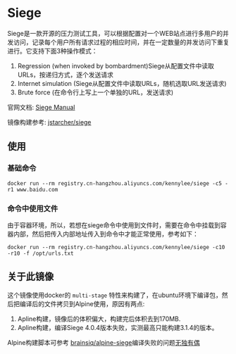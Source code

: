 # Siege

Siege是一款开源的压力测试工具，可以根据配置对一个WEB站点进行多用户的并发访问，记录每个用户所有请求过程的相应时间，并在一定数量的并发访问下重复进行。它支持下面3种操作模式： 

1. Regression (when invoked by bombardment)Siege从配置文件中读取URLs，按递归方式，逐个发送请求 
2. Internet simulation (Siege从配置文件中读取URLs，随机选取URL发送请求)
3. Brute force (在命令行上写上一个单独的URL，发送请求)

官网文档: [Siege Manual](https://www.joedog.org/siege-manual/)

镜像构建参考: [jstarcher/siege](https://github.com/jstarcher/siege)

## 使用

### 基础命令

```
docker run --rm registry.cn-hangzhou.aliyuncs.com/kennylee/siege -c5 -r1 www.baidu.com
```

### 命令中使用文件

由于容器环境，所以，若想在siege命令中使用到文件时，需要在命令中挂载到容器内部，然后把传入内部地址传入到命令中才能正常使用，参考如下：

```
docker run --rm registry.cn-hangzhou.aliyuncs.com/kennylee/siege -c10 -r10 -f /opt/urls.txt
```

## 关于此镜像

这个镜像使用docker的 `multi-stage` 特性来构建了，在ubuntu环境下编译包，然后把编译后的文件拷贝到Alpine使用，原因有两点:

1. Apline构建，镜像后的体积偏大，构建完后体积去到170MB.
2. Apline构建，编译Siege 4.0.4版本失败，实测最高只能构建3.1.4的版本。

Alpine构建脚本可参考 [brainsiq/alpine-siege](https://github.com/brainsiq/alpine-siege)编译失败的问题[无独有偶](https://github.com/JoeDog/siege/issues/124)


